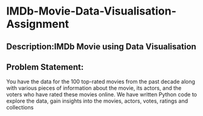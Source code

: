 # IMDb-Movie-Data-Visualisation-Assignment
## Description:IMDb Movie using Data Visualisation 
## Problem Statement:
You have the data for the 100 top-rated movies from the past decade along with various pieces of information about the movie, its actors, and the voters who have rated these movies online. We have written Python code to explore the data, gain insights into the movies, actors, votes, ratings and collections
